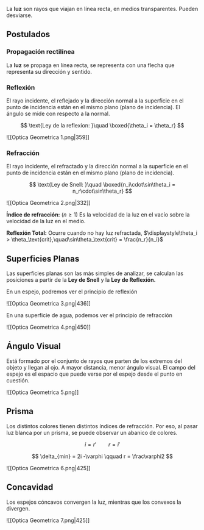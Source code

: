 La **luz** son rayos que viajan en línea recta, en medios transparentes. Pueden desviarse.

## Postulados

### Propagación rectilínea

La **luz** se propaga en línea recta, se representa con una flecha que representa su dirección y sentido.

### Reflexión

El rayo incidente, el reflejado y la dirección normal a la superficie en el punto de incidencia están en el mismo plano (plano de incidencia). El ángulo se mide con respecto a la normal.

$$
\text{Ley de la reflexion: }\quad \boxed{\theta_i = \theta_r}
$$

![[Optica Geometrica 1.png|359]]

### Refracción

El rayo incidente, el refractado y la dirección normal a la superficie en el punto de incidencia están en el mismo plano (plano de incidencia).

$$
\text{Ley de Snell: }\quad \boxed{n_i\cdot\sin\theta_i = n_r\cdot\sin\theta_r}
$$

![[Optica Geometrica 2.png|332]]

**Índice de refracción:** $(n\geq1)$ Es la velocidad de la luz en el vacío sobre la velocidad de la luz en el medio.

**Reflexión Total:** Ocurre cuando no hay luz refractada, $\displaystyle\theta_i > \theta_\text{crit},\quad\sin\theta_\text{crit} = \frac{n_r}{n_i}$

## Superficies Planas

Las superficies planas son las más simples de analizar, se calculan las posiciones a partir de la **Ley de Snell** y la **Ley de Reflexión.**

En un espejo, podremos ver el principio de reflexión

![[Optica Geometrica 3.png|436]]

En una superficie de agua, podemos ver el principio de refracción

![[Optica Geometrica 4.png|450]]

## Ángulo Visual

Está formado por el conjunto de rayos que parten de los extremos del objeto y llegan al ojo. A mayor distancia, menor ángulo visual. El campo del espejo es el espacio que puede verse por el espejo desde el punto en cuestión.

![[Optica Geometrica 5.png]]

## Prisma

Los distintos colores tienen distintos índices de refracción. Por eso, al pasar luz blanca por un prisma, se puede observar un abanico de colores.

$$
i = r' \qquad r = i'
$$

$$
\delta_{min} = 2i -\varphi \qquad r = \frac\varphi2
$$

![[Optica Geometrica 6.png|425]]

## Concavidad

Los espejos cóncavos convergen la luz, mientras que los convexos la divergen.

![[Optica Geometrica 7.png|425]]
